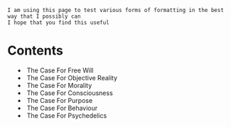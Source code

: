 ```
I am using this page to test various forms of formatting in the best way that I possibly can
I hope that you find this useful
```

<html>
  <h1 align="left">Contents</h1>
  <ul style="text-align:left;list-style-position:inside">
    <li>The Case For Free Will</li>
    <li>The Case For Objective Reality</li>
    <li>The Case For Morality</li>
    <li>The Case For Consciousness</li>
    <li>The Case For Purpose</li>
    <li>The Case For Behaviour</li>
    <li>The Case For Psychedelics</li>
  </ul>
 </html>

<html>
  <body>
    <script src="/__/firebase/7.6.1/firebase-app.js"></script>
    <script src="/__/firebase/7.6.1/firebase-analytics.js"></script>
    <script src="/__/firebase/init.js"></script>
  </body>
</html>



